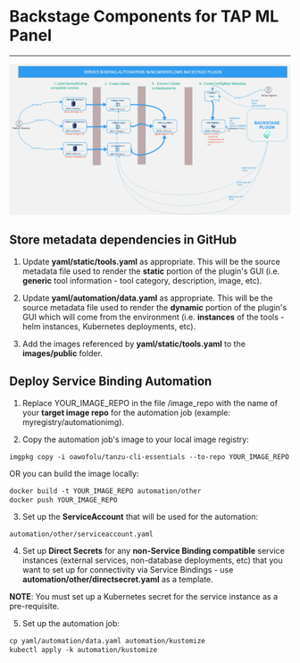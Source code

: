 # Backstage Components for TAP ML Panel
--------------------------
![](mlbackstage-automation.jpg?raw=true)
## Store metadata dependencies in GitHub

1. Update **yaml/static/tools.yaml** as appropriate.
   This will be the source metadata file used to render the **static** portion of the plugin's GUI
   (i.e. **generic** tool information - tool category, description, image, etc).

2. Update **yaml/automation/data.yaml** as appropriate.
   This will be the source metadata file used to render the **dynamic** portion of the plugin's GUI which will come from the environment
   (i.e. **instances** of the tools - helm instances, Kubernetes deployments, etc).

3. Add the images referenced by **yaml/static/tools.yaml** to the **images/public** folder.

## Deploy Service Binding Automation

1. Replace YOUR_IMAGE_REPO in the file <root of directory>/image_repo
   with the name of your **target image repo** for the automation job (example: myregistry/automationimg).

2. Copy the automation job's image to your local image registry:
```
imgpkg copy -i oawofolu/tanzu-cli-essentials --to-repo YOUR_IMAGE_REPO
```

OR you can build the image locally:
```
docker build -t YOUR_IMAGE_REPO automation/other
docker push YOUR_IMAGE_REPO
```

3. Set up the **ServiceAccount** that will be used for the automation:
```
automation/other/serviceaccount.yaml
```

4. Set up **Direct Secrets** for any **non-Service Binding compatible** service instances (external services, non-database deployments, etc)
   that you want to set up for connectivity via Service Bindings - use **automation/other/directsecret.yaml** as a template.

**NOTE**: You must set up a Kubernetes secret for the service instance as a pre-requisite.

5. Set up the automation job:
```
cp yaml/automation/data.yaml automation/kustomize
kubectl apply -k automation/kustomize
```
